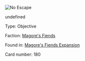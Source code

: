 
![No Escape](https://warhammerunderworlds.com/wp-content/uploads/sites/6/2018/03/180_ENG.png)

undefined

Type: Objective

Faction: [Magore's Fiends](/factions/magores-fiends.md)

Found in: [Magore's Fiends Expansion](/locations/magores-fiends-expansion.md)

Card number: 180
